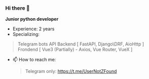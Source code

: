 ### Hi there 👋

**Junior python developer**
- Experience:  2 years
- Specializing: 
> Telegram bots
> API
> Backend [ FastAPI, Django\DRF, AioHttp ] 
> Frondend [ Vue3 (Partially) - Axios, Vue Router, VueX ]

- 📫 How to reach me:
  > Telegram only: https://t.me/UserNotZFound
